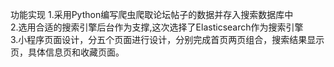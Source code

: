 功能实现
1.采用Python编写爬虫爬取论坛帖子的数据并存入搜索数据库中  
2.选用合适的搜索引擎后台作为支撑,这次选择了Elasticsearch作为搜索引擎  
3.小程序页面设计，分五个页面进行设计，分别完成首页两页组合，搜索结果显示页，具体信息页和收藏页面。  
